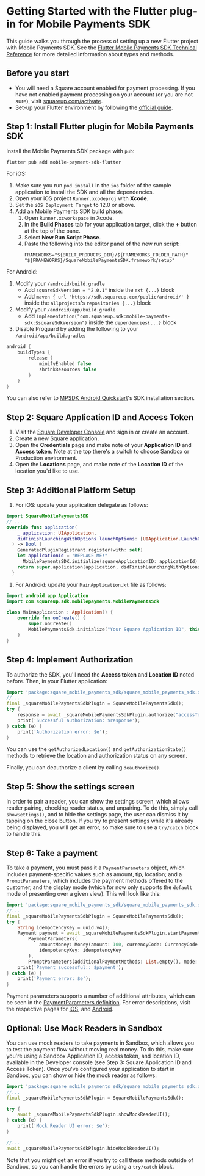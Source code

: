 # Getting Started with the Flutter plug-in for Mobile Payments SDK

This guide walks you through the process of setting up a new Flutter project with Mobile Payments SDK. See the [Flutter Mobile Payments SDK Technical Reference](REFERENCE.md) for more detailed information about types and methods.

## Before you start

* You will need a Square account enabled for payment processing. If you have not enabled payment processing on your account (or you are not sure), visit [squareup.com/activate](https://squareup.com/activate).
* Set-up your Flutter environment by following the [official guide](https://docs.flutter.dev/get-started/install).

## Step 1: Install Flutter plugin for Mobile Payments SDK

Install the Mobile Payments SDK package with `pub`:
```sh
flutter pub add mobile-payment-sdk-flutter
```
For iOS:
1. Make sure you run `pod install` in the `ios` folder of the sample application to install the SDK and all the dependencies.
2. Open your iOS project `Runner.xcodeproj` with **Xcode**.
3. Set the `iOS Deployment Target` to 12.0 or above.
4. Add an Mobile Payments SDK build phase:
    1. Open `Runner.xcworkspace` in Xcode.
    2. In the **Build Phases** tab for your application target, click the **+**
        button at the top of the pane.
    3. Select **New Run Script Phase**.
    4. Paste the following into the editor panel of the new run script:
        ```
        FRAMEWORKS="${BUILT_PRODUCTS_DIR}/${FRAMEWORKS_FOLDER_PATH}"
        "${FRAMEWORKS}/SquareMobilePaymentsSDK.framework/setup"
        ```

For Android:
1. Modify your `/android/build.gradle`
   - Add `squareSdkVersion = "2.0.1"` inside the `ext {...}` block
   - Add `maven { url 'https://sdk.squareup.com/public/android/' }` inside the `allprojects`'s `repositories {...}` block
2. Modify your `/android/app/build.gradle`
   - Add `implementation("com.squareup.sdk:mobile-payments-sdk:$squareSdkVersion")` inside the `dependencies{...}` block
3. Disable Proguard by adding the following to your `/android/app/build.gradle`:
```gradle
android {
    buildTypes {
        release {
            minifyEnabled false
            shrinkResources false
        }
    }
}
```

You can also refer to [MPSDK Android Quickstart](https://developer.squareup.com/docs/mobile-payments-sdk/android#1-install-the-sdk-and-dependencies)'s SDK installation section.

## Step 2: Square Application ID and Access Token

1. Visit the [Square Developer Console](https://developer.squareup.com/) and sign in or create an account.
1. Create a new Square application.
1. Open the **Credentials** page and make note of your **Application ID** and **Access token**. Note at the top there's a switch to choose Sandbox or Production environment.
1. Open the **Locations** page, and make note of the **Location ID** of the location you'd like to use.

## Step 3: Additional Platform Setup

1. For iOS: update your application delegate as follows:
```Swift
import SquareMobilePaymentsSDK
// ...
override func application(
    _ application: UIApplication,
    didFinishLaunchingWithOptions launchOptions: [UIApplication.LaunchOptionsKey: Any]?
  ) -> Bool {
    GeneratedPluginRegistrant.register(with: self)
    let applicationId = "REPLACE ME!"
      MobilePaymentsSDK.initialize(squareApplicationID: applicationId)
    return super.application(application, didFinishLaunchingWithOptions: launchOptions)
  }
```

1. For Android: update your `MainApplication.kt` file as follows:
```Kotlin
import android.app.Application
import com.squareup.sdk.mobilepayments.MobilePaymentsSdk

class MainApplication : Application() {
    override fun onCreate() {
        super.onCreate()
        MobilePaymentsSdk.initialize("Your Square Application ID", this)
    }
}
```

## Step 4: Implement Authorization

To authorize the SDK, you'll need the **Access token** and **Location ID** noted before. Then, in your Flutter application:
```Dart
import 'package:square_mobile_payments_sdk/square_mobile_payments_sdk.dart';
//...
final _squareMobilePaymentsSdkPlugin = SquareMobilePaymentsSdk();
try {
    response = await _squareMobilePaymentsSdkPlugin.authorize("accessToken", "locationId")
    print('Successful authorization: $response');
} catch (e) {
    print('Authorization error: $e');
}
```

You can use the `getAuthorizedLocation()` and `getAuthorizationState()` methods to retrieve the location and authorization status on any screen.

Finally, you can deauthorize a client by calling `deauthorize()`.


## Step 5: Show the settings screen

In order to pair a reader, you can show the settings screen, which allows reader pairing, checking reader status, and unpairing. To do this, simply call `showSettings()`, and to hide the settings page, the user can dismiss it by tapping on the close button. If you try to present settings while it's already being displayed, you will get an error, so make sure to use a `try/catch` block to handle this.

## Step 6: Take a payment

To take a payment, you must pass it a `PaymentParameters` object, which includes payment-specific values such as amount, tip, location; and a `PromptParameters`, which includes the payment methods offered to the customer, and the display mode (which for now only supports the `default` mode of presenting over a given view). This will look like this:

```Dart
import 'package:square_mobile_payments_sdk/square_mobile_payments_sdk.dart';
//...
final _squareMobilePaymentsSdkPlugin = SquareMobilePaymentsSdk();
try {
    String idempotencyKey = uuid.v4();
    Payment payment = await _squareMobilePaymentsSdkPlugin.startPayment(
        PaymentParameters(
            amountMoney: Money(amount: 100, currencyCode: CurrencyCode.eur),
            idempotencyKey: idempotencyKey
        ),
        PromptParameters(additionalPaymentMethods: List.empty(), mode: PromptMode.defaultMode));
    print('Payment successful:: $payment');
} catch (e) {
    print('Payment error: $e');
}
```

Payment parameters supports a number of additional attributes, which can be seen in the [PaymentParameters definition](REFERENCE.md#paymentparameters). For error descriptions, visit the respective pages for [iOS](https://developer.squareup.com/docs/mobile-payments-sdk/ios/handling-errors), and [Android](https://developer.squareup.com/docs/mobile-payments-sdk/android/handling-errors).

## Optional: Use Mock Readers in Sandbox
You can use mock readers to take payments in Sandbox, which allows you to test the payment flow without moving real money. To do this, make sure you're using a Sandbox Application ID, access token, and location ID, available in the Developer console (see Step 3: Square Application ID and Access Token). Once you've configured your application to start in Sandbox, you can show or hide the mock reader as follows:

```Dart
import 'package:square_mobile_payments_sdk/square_mobile_payments_sdk.dart';
//...
final _squareMobilePaymentsSdkPlugin = SquareMobilePaymentsSdk();

try {
    await _squareMobilePaymentsSdkPlugin.showMockReaderUI();
} catch (e) {
    print('Mock Reader UI error: $e');
}

//...
await _squareMobilePaymentsSdkPlugin.hideMockReaderUI();
```

Note that you might get an error if you try to call these methods outside of Sandbox, so you can handle the errors by using a `try/catch` block.